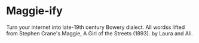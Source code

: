 # Maggie-ify

Turn your internet into late-19th century Bowery dialect. All wordss lifted from Stephen Crane's Maggie, A Girl of the Streets (1893). by Laura and Ali.
